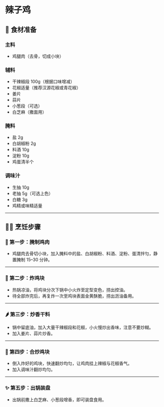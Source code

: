 # 辣子鸡

## 🧂 食材准备

### 主料

* 鸡腿肉（去骨，切成小块）

### 辅料

* 干辣椒段 100g（根据口味增减）
* 花椒适量（推荐汉源花椒或青花椒）
* 姜片
* 蒜片
* 小葱段（可选）
* 白芝麻（撒面用）

### 腌料

* 盐 2g
* 白胡椒粉 2g
* 料酒 10g
* 淀粉 10g
* 鸡蛋清半个

### 调味汁

* 生抽 10g
* 老抽 5g（可选上色）
* 白糖 3g
* 鸡精或味精适量

---

## 👨‍🍳 烹饪步骤

### 🔪 第一步：腌制鸡肉

* 鸡腿肉去骨切小块，加入腌料中的盐、白胡椒粉、料酒、淀粉、蛋清拌匀，静置腌制 15–30 分钟。

---

### 🍳 第二步：炸鸡块

* 热锅凉油，将鸡块分次下锅中小火炸至定型变色，捞出控油。
* 待全部炸完后，再复炸一次至鸡块表面金黄酥脆，捞出沥油备用。

---

### 🌶️ 第三步：炒香干料

* 锅中留底油，加入大量干辣椒段和花椒，小火慢炒出香味，注意不要炒糊。
* 加入姜片、蒜片炒香。

---

### 🍗 第四步：合炒鸡块

* 倒入炸好的鸡块，快速翻炒均匀，让鸡肉挂上辣椒与花椒香气。
* 加入调味汁翻炒均匀。

---

### ✨ 第五步：出锅装盘

* 出锅前撒上白芝麻、小葱段增香，即可装盘食用。
